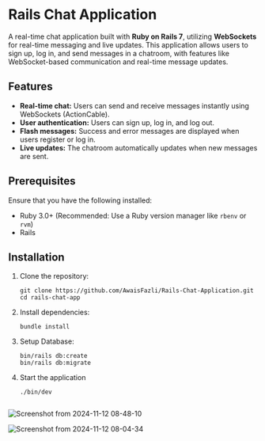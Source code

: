 # Rails Chat Application

A real-time chat application built with **Ruby on Rails 7**, utilizing **WebSockets** for real-time messaging and live updates. This application allows users to sign up, log in, and send messages in a chatroom, with features like WebSocket-based communication and real-time message updates.

## Features
- **Real-time chat:** Users can send and receive messages instantly using WebSockets (ActionCable).
- **User authentication:** Users can sign up, log in, and log out.
- **Flash messages:** Success and error messages are displayed when users register or log in.
- **Live updates:** The chatroom automatically updates when new messages are sent.

## Prerequisites

Ensure that you have the following installed:
- Ruby 3.0+ (Recommended: Use a Ruby version manager like `rbenv` or `rvm`)
- Rails 

## Installation

1. Clone the repository:
   ```
   git clone https://github.com/AwaisFazli/Rails-Chat-Application.git
   cd rails-chat-app

2. Install dependencies:
   ```
   bundle install

3. Setup Database:
   ```
   bin/rails db:create
   bin/rails db:migrate

4. Start the application
   ```
   ./bin/dev


![Screenshot from 2024-11-12 08-48-10](https://github.com/user-attachments/assets/b90b80d9-d968-4e78-8fab-625a0d9f8a5b)


![Screenshot from 2024-11-12 08-04-34](https://github.com/user-attachments/assets/81456246-46b7-4875-97c4-847a66e5d1d7)
